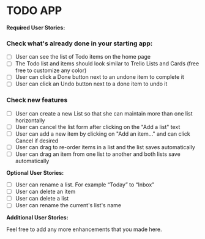 # TODO APP

**Required User Stories:**

### Check what's already done in your starting app:

- [ ] User can see the list of Todo items on the home page
- [ ] The Todo list and items should look similar to Trello Lists and Cards (free free to customize any color)
- [ ] User can click a Done button next to an undone item to complete it
- [ ] User can click an Undo button next to a done item to undo it

### Check new features

- [ ] User can create a new List so that she can maintain more than one list horizontally
- [ ] User can cancel the list form after clicking on the "Add a list" text
- [ ] User can add a new item by clicking on "Add an item..." and can click Cancel if desired
- [ ] User can drag to re-order items in a list and the list saves automatically
- [ ] User can drag an item from one list to another and both lists save automatically

**Optional User Stories:**

- [ ] User can rename a list. For example “Today” to “Inbox”
- [ ] User can delete an item
- [ ] User can delete a list
- [ ] User can rename the current's list's name

**Additional User Stories:**

Feel free to add any more enhancements that you made here.

